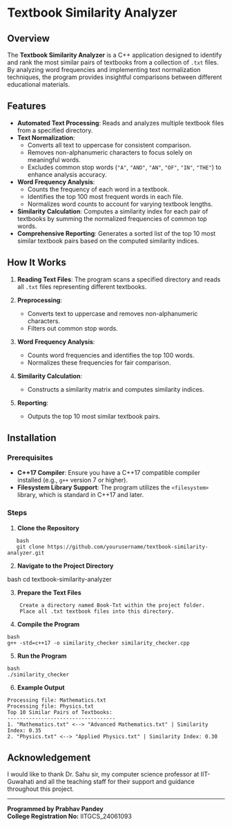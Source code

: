 # Textbook Similarity Analyzer

## Overview

The **Textbook Similarity Analyzer** is a C++ application designed to identify and rank the most similar pairs of textbooks from a collection of `.txt` files. By analyzing word frequencies and implementing text normalization techniques, the program provides insightful comparisons between different educational materials.

## Features

- **Automated Text Processing**: Reads and analyzes multiple textbook files from a specified directory.
- **Text Normalization**:
  - Converts all text to uppercase for consistent comparison.
  - Removes non-alphanumeric characters to focus solely on meaningful words.
  - Excludes common stop words (`"A"`, `"AND"`, `"AN"`, `"OF"`, `"IN"`, `"THE"`) to enhance analysis accuracy.
- **Word Frequency Analysis**:
  - Counts the frequency of each word in a textbook.
  - Identifies the top 100 most frequent words in each file.
  - Normalizes word counts to account for varying textbook lengths.
- **Similarity Calculation**: Computes a similarity index for each pair of textbooks by summing the normalized frequencies of common top words.
- **Comprehensive Reporting**: Generates a sorted list of the top 10 most similar textbook pairs based on the computed similarity indices.

## How It Works

1. **Reading Text Files**: The program scans a specified directory and reads all `.txt` files representing different textbooks.

2. **Preprocessing**:
   - Converts text to uppercase and removes non-alphanumeric characters.
   - Filters out common stop words.

3. **Word Frequency Analysis**:
   - Counts word frequencies and identifies the top 100 words.
   - Normalizes these frequencies for fair comparison.

4. **Similarity Calculation**:
   - Constructs a similarity matrix and computes similarity indices.

5. **Reporting**:
   - Outputs the top 10 most similar textbook pairs.

## Installation

### Prerequisites

- **C++17 Compiler**: Ensure you have a C++17 compatible compiler installed (e.g., `g++` version 7 or higher).
- **Filesystem Library Support**: The program utilizes the `<filesystem>` library, which is standard in C++17 and later.

### Steps

1. **Clone the Repository**

```
   bash
   git clone https://github.com/yourusername/textbook-similarity-analyzer.git
```

2.  **Navigate to the Project Directory**

bash
cd textbook-similarity-analyzer

3. **Prepare the Text Files**

```
    Create a directory named Book-Txt within the project folder.
    Place all .txt textbook files into this directory.
```

4. **Compile the Program**

```
bash
g++ -std=c++17 -o similarity_checker similarity_checker.cpp
```

5. **Run the Program**

```
bash
./similarity_checker
```

6. **Example Output**
```
Processing file: Mathematics.txt
Processing file: Physics.txt
Top 10 Similar Pairs of Textbooks:
-----------------------------------
1. "Mathematics.txt" <--> "Advanced Mathematics.txt" | Similarity Index: 0.35
2. "Physics.txt" <--> "Applied Physics.txt" | Similarity Index: 0.30
```

## Acknowledgement

I would like to thank Dr. Sahu sir, my computer science professor at IIT-Guwahati and all the teaching staff for their support and guidance throughout this project.

---

**Programmed by Prabhav Pandey**  
**College Registration No:** IITGCS_24061093


